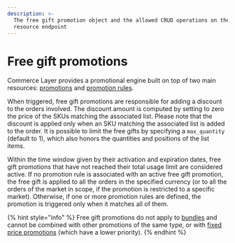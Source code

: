 ```yaml
---
description: >-
  The free gift promotion object and the allowed CRUD operations on the related
  resource endpoint
---
```


# Free gift promotions

Commerce Layer provides a promotional engine built on top of two main resources: [promotions](../promotions/) and [promotion rules](../promotion\_rules/).

When triggered, free gift promotions are responsible for adding a discount to the orders involved. The discount amount is computed by setting to zero the price of the SKUs matching the associated list. Please note that the discount is applied only when an SKU matching the associated list is added to the order. It is possible to limit the free gifts by specifying a `max_quantity` (default to 1), which also honors the quantities and positions of the list items.

Within the time window given by their activation and expiration dates, free gift promotions that have not reached their total usage limit are considered active. If no promotion rule is associated with an active free gift promotion, the free gift is applied to all the orders in the specified currency (or to all the orders of the market in scope, if the promotion is restricted to a specific market). Otherwise, if one or more promotion rules are defined, the promotion is triggered only when it matches all of them.&#x20;

{% hint style="info" %}
Free gift promotions do not apply to [bundles](../bundles/) and cannot be combined with other promotions of the same type, or with [fixed price promotions](../fixed\_price\_promotions/) (which have a lower priority).
{% endhint %}
